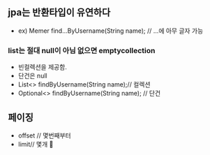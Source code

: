 ## jpa는 반환타입이 유연하다
 - ex) Memer find...ByUsername(String name); // ...에 아무 글자 가능

### list는 절대 null이 아님 없으면 emptycollection
- 빈컬렉션을 제공함. 
- 단건은 null
- List<> findByUsername(String name);// 컬렉션
- Optional<> findByUsername(String name); // 단건 



## 페이징
- offset // 몇번째부터
- limit// 몇개
